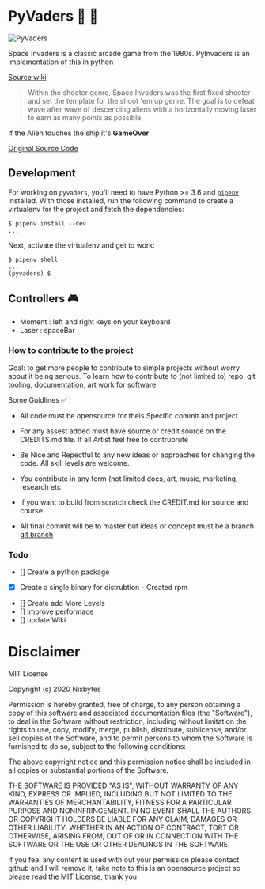 # PyVaders 👾 🚀
 
![PyVaders](./pyvaders-screenshot.png)

Space Invaders is a classic arcade game from the 1980s. PyInvaders is an implementation of this in python

[Source wiki](https://en.wikipedia.org/wiki/Space_Invaders)

> Within the shooter genre, Space Invaders was the first fixed shooter and set the template for the shoot 'em up genre. The goal is to defeat wave after wave of descending aliens with a horizontally moving laser to earn as many points as possible.

If the Alien touches the ship it's **GameOver**

[Original Source Code](https://www.udemy.com/course/python-game-development-using-pygame-and-python-3/)

## Development

For working on `pyvaders`, you'll need to have Python >= 3.6 and [`pipenv`][1] installed. With those installed, run the following command to create a virtualenv for the project and fetch the dependencies:

```
$ pipenv install --dev
...
```

Next, activate the virtualenv and get to work:

```
$ pipenv shell
...
(pyvaders) $
```

[1]: https://docs.pipenv.org/en/latest/%


## Controllers 🎮

- Moment : left and right keys on your keyboard
- Laser : spaceBar


### How to contribute to the project

Goal: to get more people to contribute to simple projects without worry about it being serious. To learn how to contribute to (not limited to) repo, git tooling, documentation, art work for software. 

Some Guidlines ✅ :

- All code must be opensource for theis Specific commit and project

- For any assest added must have source or credit source on the CREDITS.md file. If all Artist feel free to contrubrute  

- Be Nice and Repectful to any new ideas or approaches for changing the code. All skill levels are welcome. 

- You contribute in any form (not limited docs, art, music, marketing, research etc.

- If you want to build from scratch check the CREDIT.md for source and course

- All final commit will be to master but ideas or concept must be a branch [git branch](https://git-scm.com/book/en/v2/Git-Branching-Basic-Branching-and-Merging)


### Todo

- [] Create a python package
- [X] Create a single binary for distrubtion - Created rpm 
- [] Create add More Levels 
- [] Improve performace 
- [] update Wiki 


# Disclaimer 

MIT License

Copyright (c) 2020 Nixbytes

Permission is hereby granted, free of charge, to any person obtaining a copy
of this software and associated documentation files (the "Software"), to deal
in the Software without restriction, including without limitation the rights
to use, copy, modify, merge, publish, distribute, sublicense, and/or sell
copies of the Software, and to permit persons to whom the Software is
furnished to do so, subject to the following conditions:

The above copyright notice and this permission notice shall be included in all
copies or substantial portions of the Software.

THE SOFTWARE IS PROVIDED "AS IS", WITHOUT WARRANTY OF ANY KIND, EXPRESS OR
IMPLIED, INCLUDING BUT NOT LIMITED TO THE WARRANTIES OF MERCHANTABILITY,
FITNESS FOR A PARTICULAR PURPOSE AND NONINFRINGEMENT. IN NO EVENT SHALL THE
AUTHORS OR COPYRIGHT HOLDERS BE LIABLE FOR ANY CLAIM, DAMAGES OR OTHER
LIABILITY, WHETHER IN AN ACTION OF CONTRACT, TORT OR OTHERWISE, ARISING FROM,
OUT OF OR IN CONNECTION WITH THE SOFTWARE OR THE USE OR OTHER DEALINGS IN THE
SOFTWARE.

If you feel any content is used with out your permission please contact github and I will remove it, take note to this is an opensource project so please read the MIT License, thank you 
